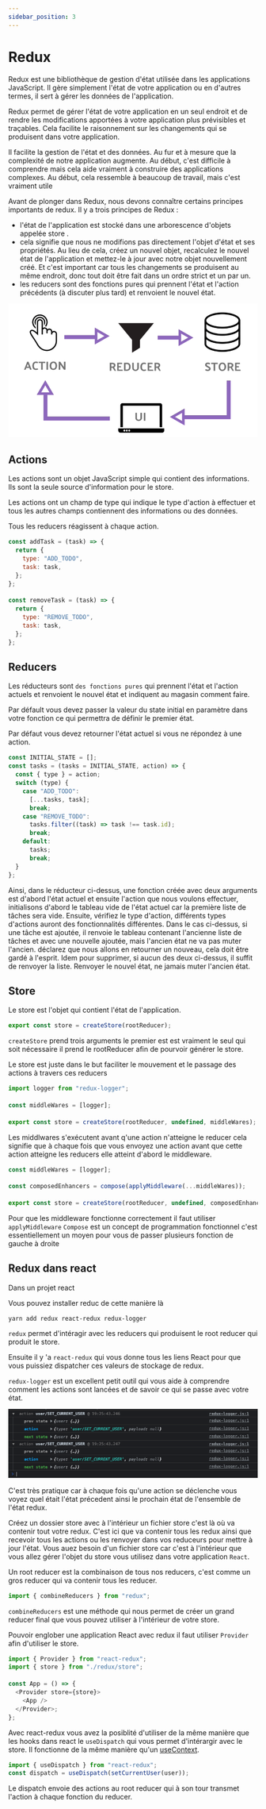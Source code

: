 ```yaml
---
sidebar_position: 3
---
```


# Redux

Redux est une bibliothèque de gestion d'état utilisée dans les applications JavaScript. Il gère simplement l'état de votre application ou en d'autres termes, il sert à gérer les données de l'application.

Redux permet de gérer l'état de votre application en un seul endroit et de rendre les modifications apportées à votre application plus prévisibles et traçables. Cela facilite le raisonnement sur les changements qui se produisent dans votre application.

Il facilite la gestion de l'état et des données. Au fur et à mesure que la complexité de notre application augmente. Au début, c'est difficile à comprendre mais cela aide vraiment à construire des applications complexes. Au début, cela ressemble à beaucoup de travail, mais c'est vraiment utile

Avant de plonger dans Redux, nous devons connaître certains principes importants de redux. Il y a trois principes de Redux :

- l'état de l'application est stocké dans une arborescence d'objets appelée store .
- cela signifie que nous ne modifions pas directement l'objet d'état et ses propriétés. Au lieu de cela, créez un nouvel objet, recalculez le nouvel état de l'application et mettez-le à jour avec notre objet nouvellement créé. Et c'est important car tous les changements se produisent au même endroit, donc tout doit être fait dans un ordre strict et un par un.
- les reducers sont des fonctions pures qui prennent l'état et l'action précédents (à discuter plus tard) et renvoient le nouvel état.

![action, reduce, store](../static/img/action-reducer-store.png)

## Actions

Les actions sont un objet JavaScript simple qui contient des informations. Ils sont la seule source d'information pour le store.

Les actions ont un champ de type qui indique le type d'action à effectuer et tous les autres champs contiennent des informations ou des données.

Tous les reducers réagissent à chaque action.

```js
const addTask = (task) => {
  return {
    type: "ADD_TODO",
    task: task,
  };
};

const removeTask = (task) => {
  return {
    type: "REMOVE_TODO",
    task: task,
  };
};
```

## Reducers

Les réducteurs sont `des fonctions pures` qui prennent l'état et l'action actuels et renvoient le nouvel état et indiquent au magasin comment faire.

Par défault vous devez passer la valeur du state initial en paramètre dans votre fonction ce qui permettra de définir le premier état.

Par défaut vous devez retourner l'état actuel si vous ne répondez à une action.

```js
const INITIAL_STATE = [];
const tasks = (tasks = INITIAL_STATE, action) => {
  const { type } = action;
  switch (type) {
    case "ADD_TODO":
      [...tasks, task];
      break;
    case "REMOVE_TODO":
      tasks.filter((task) => task !== task.id);
      break;
    default:
      tasks;
      break;
  }
};
```

Ainsi, dans le réducteur ci-dessus, une fonction créée avec deux arguments est d'abord l'état actuel et ensuite l'action que nous voulons effectuer, initialisons d'abord le tableau vide de l'état actuel car la première liste de tâches sera vide.
Ensuite, vérifiez le type d'action, différents types d'actions auront des fonctionnalités différentes. Dans le cas ci-dessus, si une tâche est ajoutée, il renvoie le tableau contenant l'ancienne liste de tâches et avec une nouvelle ajoutée, mais l'ancien état ne va pas muter l'ancien. déclarez que nous allons en retourner un nouveau, cela doit être gardé à l'esprit. Idem pour supprimer, si aucun des deux ci-dessus, il suffit de renvoyer la liste. Renvoyer le nouvel état, ne jamais muter l'ancien état.

## Store

Le store est l'objet qui contient l'état de l'application.

```js
export const store = createStore(rootReducer);
```

`createStore` prend trois arguments le premier est est vraiment le seul qui soit nécessaire il prend le rootReducer afin de pourvoir générer le store.

Le store est juste dans le but faciliter le mouvement et le passage des actions à travers ces reducers

```js
import logger from "redux-logger";

const middleWares = [logger];

export const store = createStore(rootReducer, undefined, middleWares);
```

Les middlwares s'exécutent avant q'une action n'atteigne le reducer cela signifie que à chaque fois que vous envoyez une action avant que cette action atteigne les reducers elle atteint d'abord le middleware.

```js
const middleWares = [logger];

const composedEnhancers = compose(applyMiddleware(...middleWares));

export const store = createStore(rootReducer, undefined, composedEnhancers);
```

Pour que les middleware fonctionne correctement il faut utiliser `applyMiddleware`
`Compose` est un concept de programmation fonctionnel c'est essentiellement un moyen pour vous de passer plusieurs fonction de gauche à droite

## Redux dans react

Dans un projet react

Vous pouvez installer reduc de cette manière là

```
yarn add redux react-redux redux-logger
```

`redux` permet d'intéragir avec les reducers qui produisent le root reducer qui produit le store.

Ensuite il y 'a `react-redux` qui vous donne tous les liens React pour que vous puissiez dispatcher ces valeurs de stockage de redux.

`redux-logger` est un excellent petit outil qui vous aide à comprendre comment les actions sont lancées et de savoir ce qui se passe avec votre état.

![redux-logger](../static/img/redux-logger.png)

C'est très pratique car à chaque fois qu'une action se déclenche vous voyez quel était l'état précedent ainsi le prochain état de l'ensemble de l'état redux.

Créez un dossier store avec à l'intérieur un fichier store c'est là où va contenir tout votre redux. C'est ici que va contenir tous les redux ainsi que recevoir tous les actions ou les renvoyer dans vos reduceurs pour mettre à jour l'état. Vous auez besoin d'un fichier store car c'est à l'intérieur que vous allez gérer l'objet du store vous utilisez dans votre application `React`.

Un root reducer est la combinaison de tous nos reducers, c'est comme un gros reducer qui va contenir tous les reducer.

```js
import { combineReducers } from "redux";
```

`combineReducers` est une méthode qui nous permet de créer un grand reducer final que vous pouvez utiliser à l'intérieur de votre store.

Pouvoir englober une application React avec redux il faut utiliser `Provider` afin d'utiliser le store.

```js
import { Provider } from "react-redux";
import { store } from "./redux/store";

const App = () => {
  <Provider store={store}>
    <App />
  </Provider>;
};
```

Avec react-redux vous avez la posiblité d'utiliser de la même manière que les hooks dans react le `useDispatch` qui vous permet d'intérargir avec le store. Il fonctionne de la même manière qu'un [useContext](/docs/react/useContext).

```js
import { useDispatch } from "react-redux";
const dispatch = useDispatch(setCurrentUser(user));
```

Le dispatch envoie des actions au root reducer qui à son tour transmet l'action à chaque fonction du reducer.
